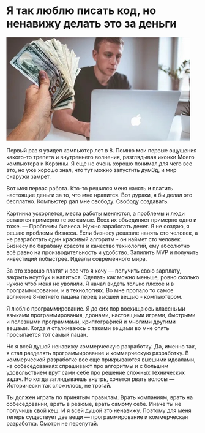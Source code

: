 # Я так люблю писать код, но ненавижу делать это за деньги

![img](preview.jpg)

Первый раз я увидел компьютер лет в 8. Помню мои первые ощущения какого-то трепета и внутреннего волнения, разглядывая иконки Моего компьютера и Корзины. Я еще не очень хорошо понимал для чего все это, но уже хорошо знал, что тут можно запустить дум3д, и мир снаружи замрет. 

Вот моя первая работа. Кто-то решился меня нанять и платить настоящие деньги за то, что мне нравится. Вот дураки, я бы делал это бесплатно. Компьютер дал мне свободу. Свободу создавать. 

Картинка ускоряется, места работы меняются, а проблемы и люди остаются примерно те же самые. Всех их объединяет примерно одно и тоже. — Проблемы бизнеса. Нужно заработать денег. Я не создаю, я решаю проблемы бизнеса. Если бизнесу дешевле нанять сто человек, а не разработать один красивый алгоритм - он наймет сто человек. Бизнесу по барабану красота и качество технологий, ему абсолютно всё равно на производительность и удобство. Запилить MVP и получить инвестиций побыстрее. Идеалы современного мира.

За это хорошо платят и все что я хочу — получить свою зарплату, закрыть ноутбук и напиться. Сделать как можно меньше, ровно сколько нужно чтоб меня не уволили. Я начал видеть только плохое и в программировании, и в технологиях. Во мне пропало то самое волнение 8-летнего пацана перед высшей вещью - компьютером. 

Я люблю программирование. Я до сих пор восхищаюсь классными языками программирования, дронами, настоящими играми, быстрыми и полезными программами, криптографией и многими другими вещами. Когда я сталкиваюсь с такими вещами во мне опять просыпается тот самый пацан.

Но я всей душой ненавижу коммерческую разработку. Да, именно так, я стал разделять программирование и коммерческую разработку. В коммерческой разработке все еще прикрываются высшими идеалами, на собеседованиях спрашивают про алгоритмы и с большим удовольствием врут сами себе про решение сложных технических задач. Но когда заглядываешь внутрь, хочется рвать волосы — Исторически так сложилось, не трогай. 

Ты должен играть по принятым правилам. Врать компаниям, врать на собеседовании, врать в резюме, врать самому себе. Иначе ты не получишь свой кеш. И я всей душой это ненавижу. Поэтому для меня теперь существует две вещи —  программирование и коммерческая разработка. Смотри не перепутай. 